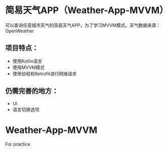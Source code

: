 # 简易天气APP（Weather-App-MVVM）
可以查询任意城市天气的简易天气APP，为了学习MVVM模式。天气数据来源：OpenWeather 

## 项目特点：
- 使用Kotlin语言
- 使用MVVM模式
- 使用协程和Retrofit进行网络请求

## 仍需完善的地方：
- UI
- 语言切换选项

# Weather-App-MVVM
For practice
